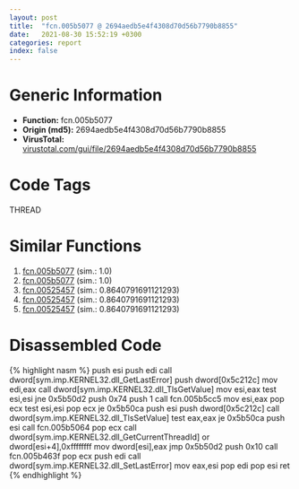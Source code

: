 ```yaml
---
layout: post
title:  "fcn.005b5077 @ 2694aedb5e4f4308d70d56b7790b8855"
date:   2021-08-30 15:52:19 +0300
categories: report
index: false
---
```


# Generic Information
- **Function:** fcn.005b5077
- **Origin (md5):** 2694aedb5e4f4308d70d56b7790b8855
- **VirusTotal:** [virustotal.com/gui/file/2694aedb5e4f4308d70d56b7790b8855][virustotal_ref]

# Code Tags
<span class="tag" id="THREAD">THREAD</span>


# Similar Functions

1. [fcn.005b5077][similar_1_ref] (sim.: 1.0)
2. [fcn.005b5077][similar_2_ref] (sim.: 1.0)
3. [fcn.00525457][similar_3_ref] (sim.: 0.8640791691121293)
4. [fcn.00525457][similar_4_ref] (sim.: 0.8640791691121293)
5. [fcn.00525457][similar_5_ref] (sim.: 0.8640791691121293)


# Disassembled Code

{% highlight nasm %}
push esi
push edi
call dword[sym.imp.KERNEL32.dll_GetLastError]
push dword[0x5c212c]
mov edi,eax
call dword[sym.imp.KERNEL32.dll_TlsGetValue]
mov esi,eax
test esi,esi
jne 0x5b50d2
push 0x74
push 1
call fcn.005b5cc5
mov esi,eax
pop ecx
test esi,esi
pop ecx
je 0x5b50ca
push esi
push dword[0x5c212c]
call dword[sym.imp.KERNEL32.dll_TlsSetValue]
test eax,eax
je 0x5b50ca
push esi
call fcn.005b5064
pop ecx
call dword[sym.imp.KERNEL32.dll_GetCurrentThreadId]
or dword[esi+4],0xffffffff
mov dword[esi],eax
jmp 0x5b50d2
push 0x10
call fcn.005b463f
pop ecx
push edi
call dword[sym.imp.KERNEL32.dll_SetLastError]
mov eax,esi
pop edi
pop esi
ret 
{% endhighlight %}


[similar_1_ref]: /report/fcn.005b5077@94e69b06aa5afa1982c99238f6dc497c
[similar_2_ref]: /report/fcn.005b5077@92ebfdbd3dde88c10736116d80b77e19
[similar_3_ref]: /report/fcn.00525457@63e73b058f7f8d2def7d30a3802c3408
[similar_4_ref]: /report/fcn.00525457@899b53af173c4215df56bb7ae747cad7
[similar_5_ref]: /report/fcn.00525457@dc54d4461cc1157c0cc897f7e0798837
[virustotal_ref]: https://www.virustotal.com/gui/file/2694aedb5e4f4308d70d56b7790b8855